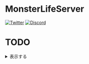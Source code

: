 # MonsterLifeServer
[![Twitter](https://badgen.net/twitter/follow/mlserver2408?icon=twitter)](https://twitter.com/mlserver2408)
[![Discord](https://discord.com/api/guilds/556844677115150366/widget.png)](https://discord.mlserver.xyz)

# TODO
<details>
<summary>表示する</summary>

## 青鬼ゲーム6.23

## 青鬼ゲーム3.0

## 青鬼スクール
- [ ] 仕様を完成させる
- [ ] Pluginを作る
- [x] マップを作る

## 青鬼オンライン

## ロビー鯖
- [ ] Advanced Parkourの作成
- [ ] 言語を日本語に変更しても日本語表記にならない

## スカイブロック鯖
- [ ] 言語を日本語に変更しても日本語表記にならない

</details>

